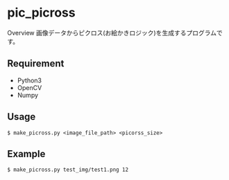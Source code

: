 pic_picross
===

Overview
画像データからピクロス(お絵かきロジック)を生成するプログラムです。

## Requirement
- Python3
- OpenCV
- Numpy

## Usage
`$ make_picross.py <image_file_path> <picorss_size>`

## Example
`$ make_picross.py test_img/test1.png 12`
